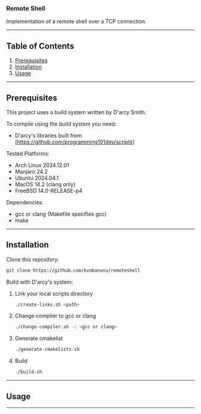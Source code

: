 ### Remote Shell

Implementation of a remote shell over a TCP connection.

---

## **Table of Contents**

1. [Prerequisites](#Prequisites)
2. [Installation](#Installation)
3. [Usage](#Usage)

---

## **Prerequisites**

This project uses a build system written by D'arcy Smith.

To compile using the build system you need:
- D'arcy's libraries built from [https://github.com/programming101dev/scripts]

Tested Platforms:
- Arch Linux 2024.12.01
- Manjaro 24.2
- Ubuntu 2024.04.1
- MacOS 14.2 (clang only)
- FreeBSD 14.0-RELEASE-p4

Dependencies:
- gcc or clang (Makefile specifies gcc)
- make

---

## **Installation**

Clone this repository:
```sh
git clone https://github.com/kvnbanunu/remoteshell
```

Build with D'arcy's system:
1. Link your local scripts directory
   ```sh
   ./create-links.sh <path>
   ```
2. Change compiler to gcc or clang
   ```sh
   ./change-compiler.sh -c <gcc or clang>
   ```
3. Generate cmakelist
   ```sh
   ./generate-cmakelists.sh
   ```
4. Build
   ```sh
   ./build.sh
   ```

---

## **Usage**

---
